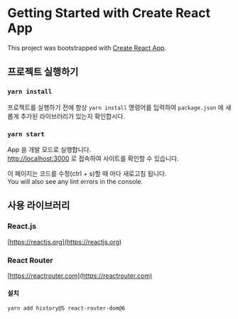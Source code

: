 # Getting Started with Create React App

This project was bootstrapped with [Create React App](https://github.com/facebook/create-react-app).

## 프로젝트 실행하기

### `yarn install`

프로젝트를 실행하기 전에 항상 `yarn install` 명령어를 입력하여 `package.json` 에 새롭게 추가된 라이브러리가 있는지 확인합시다.

### `yarn start`

App 을 개발 모드로 실행합니다. \
[http://localhost:3000](http://localhost:3000) 로 접속하여 사이트를 확인할 수 있습니다.

이 페이지는 코드를 수정(ctrl + s)할 때 마다 새로고침 됩니다.\
You will also see any lint errors in the console.

## 사용 라이브러리

### React.js

[https://reactjs.org](https://reactjs.org)

### React Router

[https://reactrouter.com](https://reactrouter.com)

#### 설치

```bash
yarn add history@5 react-router-dom@6
```
